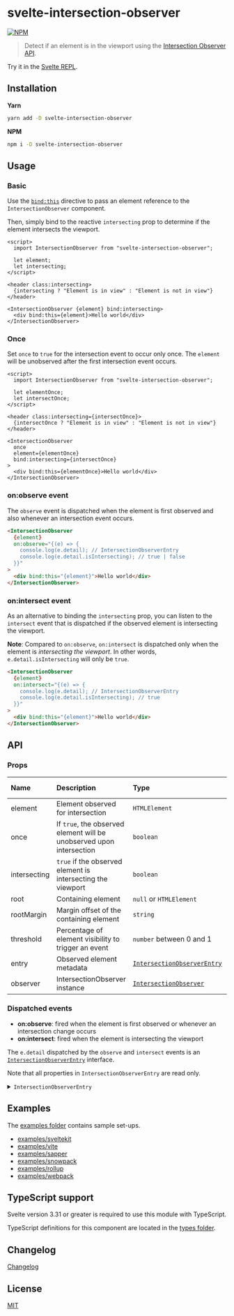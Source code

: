 # svelte-intersection-observer

[![NPM][npm]][npm-url]

> Detect if an element is in the viewport using the [Intersection Observer API](https://developer.mozilla.org/en-US/docs/Web/API/Intersection_Observer_API).

<!-- REPO_URL -->

Try it in the [Svelte REPL](https://svelte.dev/repl/8cd2327a580c4f429c71f7df999bd51d).

<!-- TOC -->

## Installation

**Yarn**

```bash
yarn add -D svelte-intersection-observer
```

**NPM**

```bash
npm i -D svelte-intersection-observer
```

## Usage

### Basic

Use the [`bind:this`](https://svelte.dev/docs#bind_element) directive to pass an element reference to the `IntersectionObserver` component.

Then, simply bind to the reactive `intersecting` prop to determine if the element intersects the viewport.

```svelte
<script>
  import IntersectionObserver from "svelte-intersection-observer";

  let element;
  let intersecting;
</script>

<header class:intersecting>
  {intersecting ? "Element is in view" : "Element is not in view"}
</header>

<IntersectionObserver {element} bind:intersecting>
  <div bind:this={element}>Hello world</div>
</IntersectionObserver>
```

### Once

Set `once` to `true` for the intersection event to occur only once. The `element` will be unobserved after the first intersection event occurs.

```svelte
<script>
  import IntersectionObserver from "svelte-intersection-observer";

  let elementOnce;
  let intersectOnce;
</script>

<header class:intersecting={intersectOnce}>
  {intersectOnce ? "Element is in view" : "Element is not in view"}
</header>

<IntersectionObserver
  once
  element={elementOnce}
  bind:intersecting={intersectOnce}
>
  <div bind:this={elementOnce}>Hello world</div>
</IntersectionObserver>
```

### on:observe event

The `observe` event is dispatched when the element is first observed and also whenever an intersection event occurs.

```html
<IntersectionObserver
  {element}
  on:observe="{(e) => {
    console.log(e.detail); // IntersectionObserverEntry
    console.log(e.detail.isIntersecting); // true | false
  }}"
>
  <div bind:this="{element}">Hello world</div>
</IntersectionObserver>
```

### on:intersect event

As an alternative to binding the `intersecting` prop, you can listen to the `intersect` event that is dispatched if the observed element is intersecting the viewport.

**Note**: Compared to `on:observe`, `on:intersect` is dispatched only when the element is _intersecting the viewport_. In other words, `e.detail.isIntersecting` will only be `true`.

```html
<IntersectionObserver
  {element}
  on:intersect="{(e) => {
    console.log(e.detail); // IntersectionObserverEntry
    console.log(e.detail.isIntersecting); // true
  }}"
>
  <div bind:this="{element}">Hello world</div>
</IntersectionObserver>
```

## API

### Props

| Name         | Description                                                          | Type                                                                                                      | Default value |
| :----------- | :------------------------------------------------------------------- | :-------------------------------------------------------------------------------------------------------- | :------------ |
| element      | Element observed for intersection                                    | `HTMLElement`                                                                                             | `null`        |
| once         | If `true`, the observed element will be unobserved upon intersection | `boolean`                                                                                                 | `false`       |
| intersecting | `true` if the observed element is intersecting the viewport          | `boolean`                                                                                                 | `false`       |
| root         | Containing element                                                   | `null` or `HTMLElement`                                                                                   | `null`        |
| rootMargin   | Margin offset of the containing element                              | `string`                                                                                                  | `"0px"`       |
| threshold    | Percentage of element visibility to trigger an event                 | `number` between 0 and 1                                                                                  | `0`           |
| entry        | Observed element metadata                                            | [`IntersectionObserverEntry`](https://developer.mozilla.org/en-US/docs/Web/API/IntersectionObserverEntry) | `null`        |
| observer     | IntersectionObserver instance                                        | [`IntersectionObserver`](https://developer.mozilla.org/en-US/docs/Web/API/IntersectionObserver)           | `null`        |

### Dispatched events

- **on:observe**: fired when the element is first observed or whenever an intersection change occurs
- **on:intersect**: fired when the element is intersecting the viewport

The `e.detail` dispatched by the `observe` and `intersect` events is an [`IntersectionObserverEntry`](https://developer.mozilla.org/en-US/docs/Web/API/IntersectionObserverEntry) interface.

Note that all properties in `IntersectionObserverEntry` are read only.

<details>
 <summary><code>IntersectionObserverEntry</code></summary>

```ts
interface IntersectionObserverEntry {
  target: HTMLElement;
  time: number;
  isIntersecting: boolean;
  isVisible: boolean;
  intersectionRatio: number;
  intersectionRect: {
    bottom: number;
    height: number;
    left: number;
    right: number;
    top: number;
    width: number;
    x: number;
    y: number;
  };
  rootBounds: {
    bottom: number;
    height: number;
    left: number;
    right: number;
    top: number;
    width: number;
    x: number;
    y: number;
  };
  boundingClientRect: {
    bottom: number;
    height: number;
    left: number;
    right: number;
    top: number;
    width: number;
    x: number;
    y: number;
  };
}
```

</details>

## Examples

The [examples folder](examples/) contains sample set-ups.

- [examples/sveltekit](examples/sveltekit)
- [examples/vite](examples/vite)
- [examples/sapper](examples/sapper)
- [examples/snowpack](examples/snowpack)
- [examples/rollup](examples/rollup)
- [examples/webpack](examples/webpack)

## TypeScript support

Svelte version 3.31 or greater is required to use this module with TypeScript.

TypeScript definitions for this component are located in the [types folder](types/).

## Changelog

[Changelog](CHANGELOG.md)

## License

[MIT](LICENSE)

[npm]: https://img.shields.io/npm/v/svelte-intersection-observer.svg?color=%23ff3e00&style=for-the-badge
[npm-url]: https://npmjs.com/package/svelte-intersection-observer
